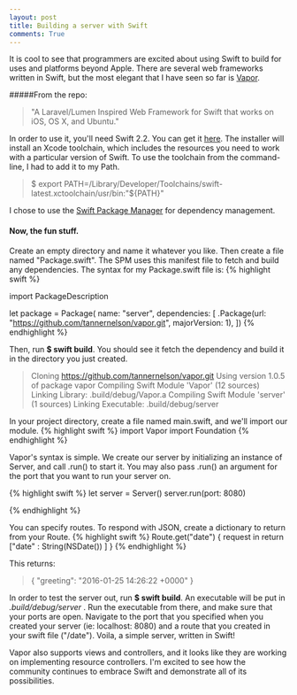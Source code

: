```yaml
---
layout: post
title: Building a server with Swift
comments: True
---
```

It is cool to see that programmers are excited about using Swift to build for uses and platforms beyond Apple. There are several web frameworks written in Swift, but the most elegant that I have seen so far is [Vapor](https://github.com/tannernelson/vapor). 

#####From the repo:
> "A Laravel/Lumen Inspired Web Framework for Swift that works on iOS, OS X, and Ubuntu."

In order to use it, you'll need Swift 2.2. You can get it [here]("https://swift.org/builds/xcode/swift-2.2-SNAPSHOT-2016-01-11-a/swift-2.2-SNAPSHOT-2016-01-11-a-osx.pkg").
The installer will install an Xcode toolchain, which includes the resources you need to work with a particular version of Swift. To use the toolchain from the command-line, I had to add it to my Path.
> $ export PATH=/Library/Developer/Toolchains/swift-latest.xctoolchain/usr/bin:"${PATH}"

I chose to use the [Swift Package Manager](https://github.com/apple/swift-package-manager) for dependency management. 

#### Now, the fun stuff. 

Create an empty directory and name it whatever you like. Then create a file named "Package.swift". The SPM uses this manifest file to fetch and build any dependencies.  The syntax for my Package.swift file is:
{% highlight swift %}

import PackageDescription

let package = Package(
	name: "server",
    dependencies: [
        .Package(url: "https://github.com/tannernelson/vapor.git", majorVersion: 1),
    ])
{% endhighlight %}

Then, run **$ swift build**. You should see it fetch the dependency and build it in the directory you just created.

>Cloning https://github.com/tannernelson/vapor.git
Using version 1.0.5 of package vapor
Compiling Swift Module 'Vapor' (12 sources)
Linking Library:  .build/debug/Vapor.a
Compiling Swift Module 'server' (1 sources)
Linking Executable:  .build/debug/server

In your project directory, create a file named main.swift, and we'll import our module.
{% highlight swift %}
import Vapor
import Foundation
{% endhighlight %}

Vapor's syntax is simple. We create our server by initializing an instance of Server, and call .run() to start it. You may also pass .run() an argument for the port that you want to run your server on.

{% highlight swift %}
let server = Server()
server.run(port: 8080)

{% endhighlight %}


You can specify routes. To respond with JSON, create a dictionary to return from your Route.
{% highlight swift %}
Route.get("date") { request in
    return ["date" : String(NSDate()) ]
}
{% endhighlight %}

This returns:
>{ "greeting": "2016-01-25 14:26:22 +0000" }

In order to test the server out, run **$ swift build**. An executable will be put in *.build/debug/server* . Run the executable from there, and make sure that your ports are open. Navigate to the port that you specified when you created your server (ie: localhost: 8080) and a route that you created in your swift file ("/date"). Voila, a simple server, written in Swift!


Vapor also supports views and controllers, and it looks like they are working on implementing resource controllers. I'm excited to see how the community continues to embrace Swift and demonstrate all of its possibilities. 